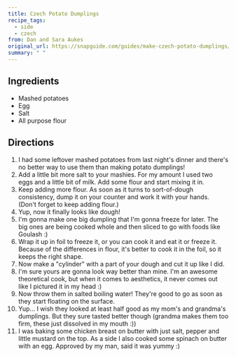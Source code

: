 ```yaml
---
title: Czech Potato Dumplings
recipe_tags:
  - side
  - czech
from: Dan and Sara Aukes
original_url: https://snapguide.com/guides/make-czech-potato-dumplings/
summary: " "
---
```


## Ingredients

* Mashed potatoes
* Egg
* Salt
* All purpose flour

## Directions

1. I had some leftover mashed potatoes from last night's dinner and there's no better way to use them than making potato dumplings!
1. Add a little bit more salt to your mashies. For my amount I used two eggs and a little bit of milk. Add some flour and start mixing it in.
1. Keep adding more flour. As soon as it turns to sort-of-dough consistency, dump it on your counter and work it with your hands. (Don't forget to keep adding flour.)
1. Yup, now it finally looks like dough!
1. I'm gonna make one big dumpling that I'm gonna freeze for later. The big ones are being cooked whole and then sliced to go with foods like Goulash :)
1. Wrap it up in foil to freeze it, or you can cook it and eat it or freeze it. Because of the differences in flour, it's better to cook it in the foil, so it keeps the right shape.
1. Now make a "cylinder" with a part of your dough and cut it up like I did.
1. I'm sure yours are gonna look way better than mine. I'm an awesome theoretical cook, but when it comes to aesthetics, it never comes out like I pictured it in my head :)
1. Now throw them in salted boiling water! They're good to go as soon as they start floating on the surface.
1. Yup... I wish they looked at least half good as my mom's and grandma's dumplings. But they sure tasted better though (grandma makes them too firm, these just dissolved in my mouth :))
1. I was baking some chicken breast on butter with just salt, pepper and little mustard on the top. As a side I also cooked some spinach on butter with an egg. Approved by my man, said it was yummy :)

